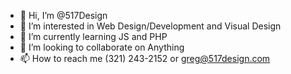 - 👋 Hi, I’m @517Design
- 👀 I’m interested in Web Design/Development and Visual Design
- 🌱 I’m currently learning JS and PHP
- 💞️ I’m looking to collaborate on Anything
- 📫 How to reach me (321) 243-2152 or greg@517design.com

<!---
517Design/517Design is a ✨ special ✨ repository because its `README.md` (this file) appears on your GitHub profile.
You can click the Preview link to take a look at your changes.
--->
